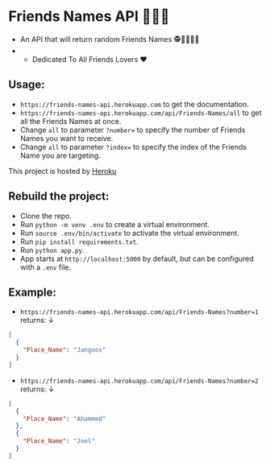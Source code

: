 # Friends Names API 👋🧑👩

+ An API that will return random Friends Names 🕵️🕵️‍♀️👨‍🔬
+ + Dedicated To All Friends Lovers ❤️

## Usage:

+ `https://friends-names-api.herokuapp.com` to get the documentation.
+ `https://friends-names-api.herokuapp.com/api/Friends-Names/all` to get all the Friends Names at once.
+ Change `all` to parameter `?number=` to specify the number of Friends Names you want to receive.
+ Change `all` to parameter `?index=` to specify the index of the Friends Name you are targeting.

This project is hosted by [Heroku](https://www.heroku.com/)

## Rebuild the project:
+ Clone the repo.
+ Run `python -m venv .env` to create a virtual environment.
+ Run `source .env/bin/activate` to activate the virtual environment.
+ Run `pip install requirements.txt`.
+ Run `python app.py`.
+ App starts at `http://localhost:5000` by default, but can be configured with a `.env` file. 

## Example:

+ `https://friends-names-api.herokuapp.com/api/Friends-Names?number=1` returns: ↓
```JSON
[
  {
    "Place_Name": "Jangoos"
  }
]
```

+ `https://friends-names-api.herokuapp.com/api/Friends-Names?number=2` returns: ↓
```JSON
[
  {
    "Place_Name": "Ahammed"
  }, 
  {
    "Place_Name": "Joel"
  }
]
```
